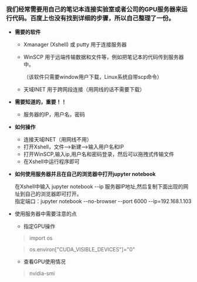 ### 我们经常需要用自己的笔记本连接实验室或者公司的GPU服务器来运行代码。百度上也没有找到详细的步骤，所以自己整理了一份。

- **需要的软件**
  - Xmanager (Xshell) 或 putty 用于连接服务器
  - WinSCP 用于远端传输数据和文件等，例如把笔记本的代码传到服务器中。
  
    （该软件只需要window用户下载，Linux系统自带scp命令）
  - 天域INET 用于跨网段连接（用网线的话不需要下载）
   
- **需要知道的，重要！！**
  - 服务器的IP，用户名，密码
  
- **如何操作**
  - 连接天域INET（用网线不用）
  - 打开Xshell，文件-->新建-->输入用户名和IP
  - 打开WinSCP,输入ip,用户名和密码登录，然后可以拖拽式传输文件
  - 在Xshell中运行程序即可
  
- **如何使用服务器并且在自己的浏览器中打开jupyter notebook**

  在Xshell中输入 jupyter notebook --ip 服务器IP地址,然后复制下面出现的网址到自己的浏览器即可打开。    
  指定端口：jupyter notebook --no-browser --port 6000 --ip=192.168.1.103
  
- 使用服务器中需要注意的点
  - 指定GPU操作
  
  > import os
  
  > os.environ\["CUDA_VISIBLE_DEVICES"]="0"
  - 查看GPU使用情况
  > nvidia-smi
